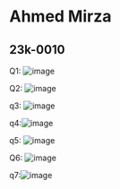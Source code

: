 # Ahmed Mirza
## 23k-0010

Q1: ![image](https://github.com/ahmedmirza1234/PfFall23/assets/142867716/67ce6433-34fd-4fc6-abac-fe7ba013baae)

Q2: ![image](https://github.com/ahmedmirza1234/PfFall23/assets/142867716/450c003c-1b2b-4abb-aa77-3420dd5f1ba8)

q3: ![image](https://github.com/ahmedmirza1234/PfFall23/assets/142867716/fbc89db4-978e-42a6-a7e8-15660c1146ff)

q4:![image](https://github.com/ahmedmirza1234/PfFall23/assets/142867716/40dafc31-7eeb-406c-a535-e5c6c55f8f28)

q5: ![image](https://github.com/ahmedmirza1234/PfFall23/assets/142867716/296415d9-fe31-41c2-a350-422dcc3cdbbb)

Q6: ![image](https://github.com/ahmedmirza1234/PfFall23/assets/142867716/39d47c7a-7a2b-4a7c-b9e9-9817c2571fad)

q7:![image](https://github.com/ahmedmirza1234/PfFall23/assets/142867716/09ed7219-b388-4d59-a385-bc0a043bf1ac)
